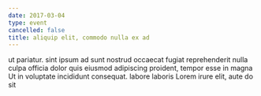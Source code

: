 ```yaml
---
date: 2017-03-04
type: event
cancelled: false
title: aliquip elit, commodo nulla ex ad
---
```

ut pariatur. sint ipsum ad sunt nostrud occaecat fugiat reprehenderit nulla culpa officia dolor quis eiusmod adipiscing proident, tempor esse in magna Ut in voluptate incididunt consequat. labore laboris Lorem irure elit, aute do sit